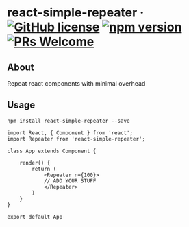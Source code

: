 # react-simple-repeater &middot; [![GitHub license](https://img.shields.io/badge/license-MIT-blue.svg)](https://github.com/sandipanghosh1993/react-simple-repeater/blob/master/LICENSE.md) [![npm version](https://img.shields.io/npm/v/react-simple-repeater.svg?style=flat)](https://www.npmjs.com/package/react-simple-repeater) [![PRs Welcome](https://img.shields.io/badge/PRs-welcome-brightgreen.svg)](https://github.com/sandipanghosh1993/react-simple-repeater/compare)
## About
Repeat react components with minimal overhead
## Usage

```
npm install react-simple-repeater --save

```

```
import React, { Component } from 'react';
import Repeater from 'react-simple-repeater';

class App extends Component {

    render() {               
        return (            
            <Repeater n={100}>
            // ADD YOUR STUFF
            </Repeater>
        )
    }
}

export default App

```
